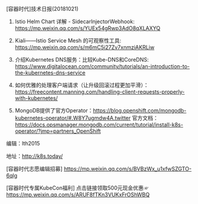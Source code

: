 [容器时代]技术日报(20181021)

1. Istio Helm Chart 详解 - SidecarInjectorWebhook: <https://mp.weixin.qq.com/s/YUEx54gRwp3AdO8qXLAXYQ>

2. Kiali——Istio Service Mesh 的可观察性工具: <https://mp.weixin.qq.com/s/m6mC5i27Zv7xnmziAKRLiw>

3. 介绍Kubernetes DNS服务：比较Kube-DNS和CoreDNS: <https://www.digitalocean.com/community/tutorials/an-introduction-to-the-kubernetes-dns-service>

4. 如何优雅的处理客户端请求（让升级回滚过程更加平滑）：https://freecontent.manning.com/handling-client-requests-properly-with-kubernetes/

5. MongoDB提供了官方Operator：<https://blog.openshift.com/mongodb-kubernetes-operator/#.W8Y7ugmdw4A.twitter> 官方文档：<https://docs.opsmanager.mongodb.com/current/tutorial/install-k8s-operator/?jmp=partners_OpenShift>

编辑：lth2015

地址：http://k8s.today/

[容器时代志愿编辑招募] https://mp.weixin.qq.com/s/BVBzWx_u1xfwSZGTO-6qlg 

[容器时代专属KubeCon福利] 点击链接领取500元现金优惠☞ https://mp.weixin.qq.com/s/ARUF8fTKn3VUKxFrOShWBQ
